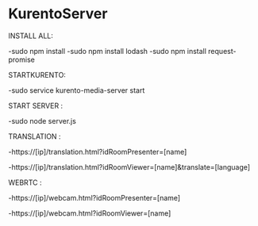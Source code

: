 # KurentoServer

INSTALL ALL:

-sudo npm install
-sudo npm install lodash
-sudo npm install request-promise

 
STARTKURENTO:

-sudo service kurento-media-server start


START SERVER :

-sudo node server.js


TRANSLATION :

-https://[ip]/translation.html?idRoomPresenter=[name]

-https://[ip]/translation.html?idRoomViewer=[name]&translate=[language]


WEBRTC :

-https://[ip]/webcam.html?idRoomPresenter=[name]

-https://[ip]/webcam.html?idRoomViewer=[name]